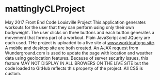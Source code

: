 # mattinglyCLProject
May 2017 Front End Code Louisville Project
This application generates workouts for the user that they can perform using only their own bodyweight.  The user clicks on three buttons and each button generates a movement that forms part of a workout.  Plain JavaScript and JQuery are each used.
THe project is uploaded to a live site at www.worktouttogo.site.  A mobile and desktop site are both created.
An AJAX request from Wunderground.com is used to update the page with location and weather data using geolocation features.  Because of server security issues, this feature MAY NOT DISPLAY IN ALL BROWERS ON THE LIVE SITE but the code loaded to GitHub reflects this property of the project.
All CSS is custom.